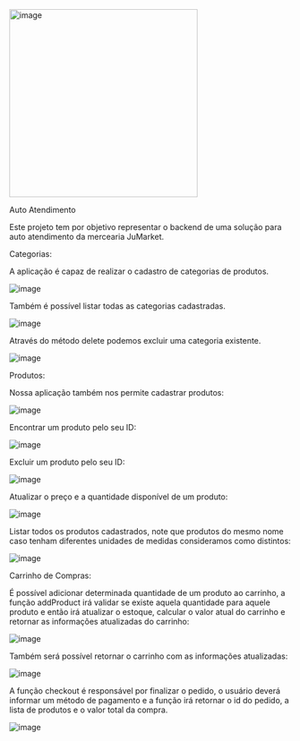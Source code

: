 <img width="336" alt="image" src="https://github.com/MarcosAlberto15/tqi_Kotlin_backend_developer_avaliacao/assets/109168482/0e42a11f-e225-43fc-9751-0283f6bac97f">

Auto Atendimento

Este projeto tem por objetivo representar o backend de uma solução para auto atendimento da mercearia JuMarket.

Categorias:

A aplicação é capaz de realizar o cadastro de categorias de produtos.


![image](https://github.com/MarcosAlberto15/tqi_Kotlin_backend_developer_avaliacao/assets/109168482/9ee29e68-7b99-4cd0-8a53-18bffae0a696)


Também é possível listar todas as categorias cadastradas.



![image](https://github.com/MarcosAlberto15/tqi_Kotlin_backend_developer_avaliacao/assets/109168482/f69422ba-01ed-4b22-bce4-be3c498b622c)


Através do método delete podemos excluir uma categoria existente.


![image](https://github.com/MarcosAlberto15/tqi_Kotlin_backend_developer_avaliacao/assets/109168482/16bafd02-f9a5-464b-93a3-37e2a79906df)


Produtos:

Nossa aplicação também nos permite cadastrar produtos:


![image](https://github.com/MarcosAlberto15/tqi_Kotlin_backend_developer_avaliacao/assets/109168482/05ec84a3-1041-462d-8e67-8dfad2a0c9ba)



Encontrar um produto pelo seu ID:


![image](https://github.com/MarcosAlberto15/tqi_Kotlin_backend_developer_avaliacao/assets/109168482/f520a8f6-f38c-4425-bb8b-24189747dabb)


Excluir um produto pelo seu ID:


![image](https://github.com/MarcosAlberto15/tqi_Kotlin_backend_developer_avaliacao/assets/109168482/c44c6beb-e019-4e81-8d64-82590af9619a)


Atualizar o preço e a quantidade disponível de um produto:


![image](https://github.com/MarcosAlberto15/tqi_Kotlin_backend_developer_avaliacao/assets/109168482/9a3d612d-5bcf-41db-85ea-dd04a5edf491)


Listar todos os produtos cadastrados, note que produtos do mesmo nome caso tenham diferentes unidades de medidas consideramos como distintos: 


![image](https://github.com/MarcosAlberto15/tqi_Kotlin_backend_developer_avaliacao/assets/109168482/f849f9a2-a934-46cf-bedb-cc06e6e91982)



Carrinho de Compras:

É possível adicionar determinada quantidade de um produto ao carrinho, a função addProduct irá validar se existe aquela quantidade para aquele produto e então irá atualizar o estoque, calcular o valor atual do carrinho e retornar as informações atualizadas do carrinho:


![image](https://github.com/MarcosAlberto15/tqi_Kotlin_backend_developer_avaliacao/assets/109168482/36feb5f2-2b85-401e-8e3a-76fa6440e3cf)


Também será possível retornar o carrinho com as informações atualizadas:

![image](https://github.com/MarcosAlberto15/tqi_Kotlin_backend_developer_avaliacao/assets/109168482/47a6a543-5ff5-4eb4-a2e5-e01a0fb05a92)


A função checkout é responsável por finalizar o pedido, o usuário deverá informar um método de pagamento e a função irá retornar o id do pedido, a lista de produtos e o valor total da compra.  


![image](https://github.com/MarcosAlberto15/tqi_Kotlin_backend_developer_avaliacao/assets/109168482/0e13fd96-2b6c-432d-acd1-9ea4e7235c24)
